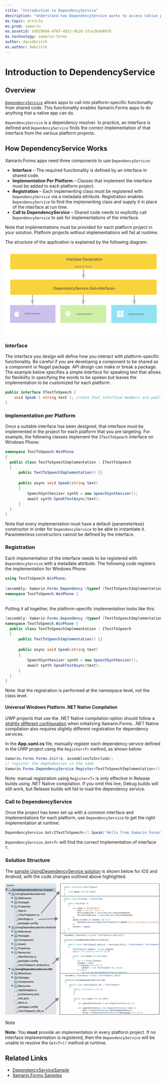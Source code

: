 ```yaml
---
title: "Introduction to DependencyService"
description: "Understand how DependencyService works to access native platform features"
ms.topic: article
ms.prod: xamarin
ms.assetid: 5d019604-4f6f-4932-9b26-1fce3b4d88f8
ms.technology: xamarin-forms
author: davidbritch
ms.author: dabritch
---
```


# Introduction to DependencyService

## Overview

[`DependencyService`](https://developer.xamarin.com/api/type/Xamarin.Forms.DependencyService/) allows apps to call into platform-specific functionality from shared code. This functionality enables Xamarin.Forms apps to do anything that a native app can do.

`DependencyService` is a dependency resolver. In practice, an interface is defined and `DependencyService` finds the correct implementation of that interface from the various platform projects.

## How DependencyService Works

Xamarin.Forms apps need three components to use `DependencyService`:

- **Interface** &ndash; The required functionality is defined by an interface in shared code.
- **Implementation Per Platform** &ndash; Classes that implement the interface must be added to each platform project.
- **Registration** &ndash; Each implementing class must be registered with `DependencyService` via a metadata attribute. Registration enables `DependencyService` to find the implementing class and supply it in place of the interface at run time.
- **Call to DependencyService** &ndash; Shared code needs to explicitly call `DependencyService` to ask for implementations of the interface.

Note that implementations must be provided for each platform project in your solution. Platform projects without implementations will fail at runtime.

The structure of the application is explained by the following diagram:

![](introduction-images/overview-diagram.png "DependencyService Application Structure")

### Interface

The interface you design will define how you interact with platform-specific functionality. Be careful if you are developing a component to be shared as a component or Nuget package. API design can make or break a package. The example below specifies a simple interface for speaking text that allows for flexibility in specifying the words to be spoken but leaves the implementation to be customized for each platform:

```csharp
public interface ITextToSpeech {
    void Speak ( string text ); //note that interface members are public by default
}
```

### Implementation per Platform

Once a suitable interface has been designed, that interface must be implemented in the project for each platform that you are targeting. For example, the following classes implement the `ITextToSpeech` interface on Windows Phone:

```csharp
namespace TextToSpeech.WinPhone
{
  public class TextToSpeechImplementation : ITextToSpeech
  {
      public TextToSpeechImplementation() {}

      public async void Speak(string text)
      {
          SpeechSynthesizer synth = new SpeechSynthesizer();
          await synth.SpeakTextAsync(text);
      }
  }
}
```

Note that every implementation must have a default (parameterless) constructor in order for `DependencyService` to be able to instantiate it. Parameterless constructors cannot be defined by the interface.

### Registration

Each implementation of the interface needs to be registered with `DependencyService`
with a metadata attribute. The following code registers the implementation for Windows Phone:

```csharp
using TextToSpeech.WinPhone;

[assembly: Xamarin.Forms.Dependency (typeof (TextToSpeechImplementation))]
namespace TextToSpeech.WinPhone {
  ...
```

Putting it all together, the platform-specific implementation looks like this:

```csharp
[assembly: Xamarin.Forms.Dependency (typeof (TextToSpeechImplementation))]
namespace TextToSpeech.WinPhone {
  public class TextToSpeechImplementation : ITextToSpeech
  {
      public TextToSpeechImplementation() {}

      public async void Speak(string text)
      {
          SpeechSynthesizer synth = new SpeechSynthesizer();
          await synth.SpeakTextAsync(text);
      }
  }
}
```

Note: that the registration is performed at the namespace level, not the class level.

#### Universal Windows Platform .NET Native Compilation

UWP projects that use the .NET Native compilation option should follow a
[slightly different configuration](~/xamarin-forms/platform/windows/installation/universal.md#target-invocation-exception)
when initializing Xamarin.Forms. .NET Native compilation also requires slightly
different registration for dependency services.

In the **App.xaml.cs** file, manually register each dependency service
defined in the UWP project using the `Register<T>` method, as shown
below:

```csharp
Xamarin.Forms.Forms.Init(e, assembliesToInclude);
// register the dependencies in the same
Xamarin.Forms.DependencyService.Register<TextToSpeechImplementation>();
```

Note: manual registration using `Register<T>` is only effective in Release
builds using .NET Native compilation. If you omit this line, Debug builds
will still work, but Release builds will fail to load the dependency service.

### Call to DependencyService

Once the project has been set up with a common interface and implementations for each platform, use `DependencyService` to get the right implementation at runtime:

```csharp
DependencyService.Get<ITextToSpeech>().Speak("Hello from Xamarin Forms");
```

`DependencyService.Get<T>` will find the correct implementation of interface `T`.

### Solution Structure

The [sample UsingDependencyService solution](https://developer.xamarin.com/samples/UsingDependencyService/) is shown below for iOS and Android, with the code changes outlined above highlighted.

 [ ![iOS and Android solution](introduction-images/solution-sml.png "DependencyService Sample Solution Structure")](introduction-images/solution.png "DependencyService Sample Solution Structure")

> [!NOTE]
> **Note:** You **must** provide an implementation in every platform project. If no Interface implementation is registered, then the `DependencyService` will be unable to resolve the `Get<T>()` method at runtime.


## Related Links

- [DependencyServiceSample](https://developer.xamarin.com/samples/xamarin-forms/UsingDependencyService/)
- [Xamarin.Forms Samples](https://developer.xamarin.com/samples/xamarin-forms/all/)
